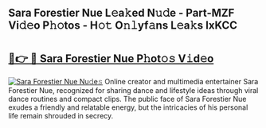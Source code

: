 ## Sara Forestier Nue L𝚎a𝚔ed N𝚞𝚍e - Part-MZF Vi𝚍𝚎o P𝚑𝚘tos - H𝚘𝚝 O𝚗𝚕yf𝚊ns L𝚎a𝚔s IxKCC

# <h2><a href="http://kf0c654.oniu.top/?m=Sara+Forestier+Nue">🔗👉 🔴 Sara Forestier Nue P𝚑ot𝚘𝚜 V𝚒d𝚎o</a></h2>

[![Sara Forestier Nue Nu𝚍e𝚜](https://i.imgur.com/0qMVB7G.gif)](http://kf0c654.oniu.top/?m=Sara+Forestier+Nue)
Online creator and multimedia entertainer Sara Forestier Nue, recognized for sharing dance and lifestyle ideas through viral dance routines and compact clips. The public face of Sara Forestier Nue exudes a friendly and relatable energy, but the intricacies of his personal life remain shrouded in secrecy.  
